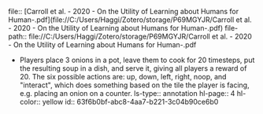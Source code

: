 file:: [Carroll et al. - 2020 - On the Utility of Learning about Humans for Human-.pdf](file://C:/Users/Haggi/Zotero/storage/P69MGYJR/Carroll et al. - 2020 - On the Utility of Learning about Humans for Human-.pdf)
file-path:: file://C:/Users/Haggi/Zotero/storage/P69MGYJR/Carroll et al. - 2020 - On the Utility of Learning about Humans for Human-.pdf

- Players place 3 onions in a pot, leave them to cook for 20 timesteps, put the resulting soup in a dish, and serve it, giving all players a reward of 20. The six possible actions are: up, down, left, right, noop, and "interact", which does something based on the tile the player is facing, e.g. placing an onion on a counter. 
  ls-type:: annotation
  hl-page:: 4
  hl-color:: yellow
  id:: 63f6b0bf-abc8-4aa7-b221-3c04b90ce6b0